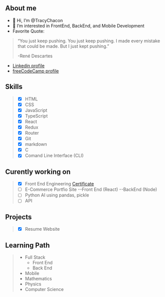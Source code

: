 ## About me
- 👋 Hi, I’m @TracyChacon
- 👀 I’m interested in FrontEnd, BackEnd, and Mobile Development
- Favorite Quote: 
> “You just keep pushing. You just keep pushing. I made every mistake that could be made. But I just kept pushing.”
> 
>  -René Descartes
*   [Linkedin profile](https://www.linkedin.com/in/tracy-chacon-862a5699/)
*   [freeCodeCamp profile](https://www.freecodecamp.org/tracychacon)


 ## Skills
> - [X] HTML
> - [X] CSS
> - [X] JavaScript
> - [X] TypeScript
> - [X] React
> - [X] Redux
> - [X] Router
> - [X] Git
> - [X] markdown
> - [X] C
> - [X] Comand Line Interface (CLI)
## Curently working on
> - [X] Front End Engineering [Certificate](https://www.codecademy.com/profiles/TracyChacon/certificates/5f85dd867b67b60014ac9ea3)
> - [ ] E-Commerce Portfio Site --Front End (React) --BackEnd (Node)
> - [ ] Python AI using pandas, pickle
> - [ ] API
## Projects
> - [X] Resume Website
## Learning Path
> - Full Stack
>   - Front End
>   - Back End
> - Mobile
> - Mathematics
> - Physics
> - Computer Science 



